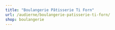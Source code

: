 ```yaml
---
title: "Boulangerie Pâtisserie Ti Forn"
url: /audierne/boulangerie-patisserie-ti-forn/
shop: boulangerie
---
```

